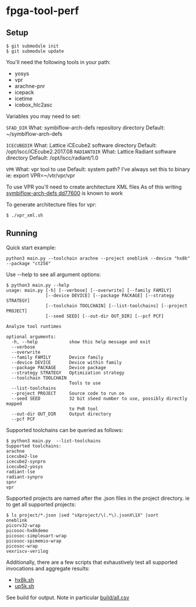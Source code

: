 # fpga-tool-perf

## Setup

```
$ git submodule init
$ git submodule update
```
You'll need the following tools in your path:
* yosys
* vpr
* arachne-pnr
* icepack
* icetime
* icebox_hlc2asc

Variables you may need to set:

`SFAD_DIR`
    What: symbiflow-arch-defs repository directory
    Default: ~/symbiflow-arch-defs
    
`ICECUBEDIR`
    What: Lattice iCEcube2 software directory
    Default: /opt/lscc/iCEcube2.2017.08
`RADIANTDIR`
    What: Lattice Radiant software directory
    Default: /opt/lscc/radiant/1.0
    
`VPR`
    What: vpr tool to use
    Default: system path? I've always set this to binary
    ie: export VPR=~/vtr/vpr/vpr


To use VPR you'll need to create architecture XML files
As of this writing [symbiflow-arch-defs dd77600](https://github.com/SymbiFlow/symbiflow-arch-defs/tree/dd77600) 
is known to work

To generate architecture files for vpr:
```
$ ./vpr_xml.sh
```

## Running

Quick start example:
```
python3 main.py --toolchain arachne --project oneblink --device "hx8k" --package "ct256"
```

Use --help to see all argument options:
```
$ python3 main.py --help
usage: main.py [-h] [--verbose] [--overwrite] [--family FAMILY]
               [--device DEVICE] [--package PACKAGE] [--strategy STRATEGY]
               [--toolchain TOOLCHAIN] [--list-toolchains] [--project PROJECT]
               [--seed SEED] [--out-dir OUT_DIR] [--pcf PCF]

Analyze tool runtimes

optional arguments:
  -h, --help            show this help message and exit
  --verbose
  --overwrite
  --family FAMILY       Device family
  --device DEVICE       Device within family
  --package PACKAGE     Device package
  --strategy STRATEGY   Optimization strategy
  --toolchain TOOLCHAIN
                        Tools to use
  --list-toolchains
  --project PROJECT     Source code to run on
  --seed SEED           32 bit sSeed number to use, possibly directly mapped
                        to PnR tool
  --out-dir OUT_DIR     Output directory
  --pcf PCF
```

Supported toolchains can be queried as follows:
```
$ python3 main.py  --list-toolchains
Supported toolchains:
arachne
icecube2-lse
icecube2-synpro
icecube2-yosys
radiant-lse
radiant-synpro
spnr
vpr
```

Supported projects are named after the .json files in the project directory. ie to get all supported projects:
```
$ ls project/*.json |sed "sXproject/\(.*\).jsonX\1X" |sort
oneblink
picorv32-wrap
picosoc-hx8kdemo
picosoc-simpleuart-wrap
picosoc-spimemio-wrap
picosoc-wrap
vexriscv-verilog
```

Additionally, there are a few scripts that exhaustively test all supported invocations and aggregate results:
 * [hx8k.sh](hx8k.sh)
 * [up5k.sh](up5k.sh)
 
See build for output. Note in particular [build/all.csv](build/all.csv)
